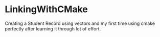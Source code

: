 # LinkingWithCMake

Creating a Student Record using vectors and my first time using cmake perfectly after learning it through lot of effort.
